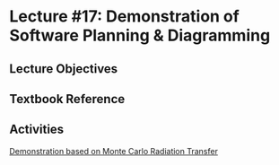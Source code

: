 # Lecture #17: Demonstration of Software Planning & Diagramming

## Lecture Objectives


## Textbook Reference

## Activities

[Demonstration based on Monte Carlo Radiation Transfer](https://github.com/uw-ne/ep476-demo-diagram)


